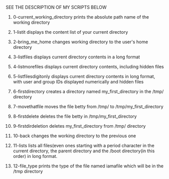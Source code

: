 SEE THE DESCRIPTION OF MY SCRIPTS BELOW
1. 0-current_working_directory prints the absolute path name of the working directory

2. 1-listit displays the content list of your current directory

3. 2-bring_me_home changes working directory to the user's home directory

4. 3-listfiles displays current directory contents in a long format

5. 4-listmorefiles displays current directory contents, including hidden files

6. 5-listfilesdigitonly displays current directory contents in long format, with user and group IDs displayed numerically and hidden files

7. 6-firstdirectory creates a directory named my_first_directory in the /tmp/ directory

8. 7-movethatfile moves the file betty from /tmp/ to /tmp/my_first_directory

9. 8-firstdelete deletes the file betty in /tmp/my_first_directory

10. 9-firstdirdeletion deletes my_first_directory from /tmp/ directory

11. 10-back changes the working directory to the previous one

12. 11-lists lists all files(even ones starting with a period character in the current directory, the parent directory and the /boot directory(in this order) in long format.

13. 12-file_type prints the type of the file named iamafile which will be in the /tmp directory

